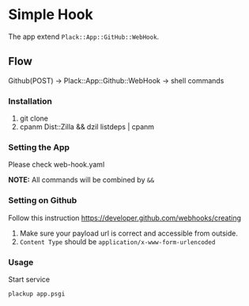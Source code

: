 # Simple Hook
The app extend `Plack::App::GitHub::WebHook`.

## Flow
Github(POST) -> Plack::App::Github::WebHook -> shell commands
### Installation
1. git clone 
2. cpanm Dist::Zilla && dzil listdeps | cpanm

### Setting the App
Please check web-hook.yaml

**NOTE:** All commands will be combined by `&&`

### Setting on Github
Follow this instruction https://developer.github.com/webhooks/creating
1. Make sure your payload url is correct and accessible from outside.
2. `Content Type` should be `application/x-www-form-urlencoded`

### Usage
Start service
```
plackup app.psgi
```
